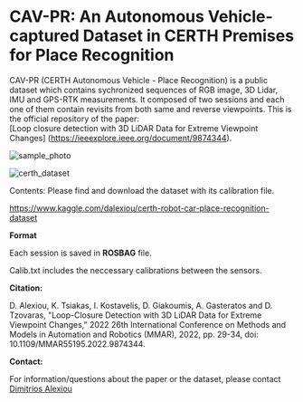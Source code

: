 # CAV-PR: An Autonomous Vehicle-captured Dataset in CERTH Premises for Place Recognition
CAV-PR (CERTH Autonomous Vehicle - Place Recognition) is a public dataset which contains sychronized sequences of RGB image, 3D Lidar, IMU and GPS-RTK measurements. It composed of two sessions and each one of them contain revisits from both same and reverse viewpoints. This is the official repository of the paper:  
[Loop closure detection with 3D LiDAR Data for Extreme Viewpoint Changes] (https://ieeexplore.ieee.org/document/9874344).

![sample_photo](https://user-images.githubusercontent.com/74976921/156362804-c8322ca5-36d2-49c9-b22b-c52dda700f10.png)




![certh_dataset](https://user-images.githubusercontent.com/74976921/156171270-02e3c2e7-2d18-48c9-a65b-9f32c1e52655.png)



Contents: Please find and download the dataset with its calibration file.


https://www.kaggle.com/dalexiou/certh-robot-car-place-recognition-dataset 

<b>Format</b>

Each session is saved in <b>ROSBAG</b> file. 

Calib.txt includes the neccessary calibrations between the sensors.


<b>Citation:</b>

D. Alexiou, K. Tsiakas, I. Kostavelis, D. Giakoumis, A. Gasteratos and D. Tzovaras, "Loop-Closure Detection with 3D LiDAR Data for Extreme Viewpoint Changes," 2022 26th International Conference on Methods and Models in Automation and Robotics (MMAR), 2022, pp. 29-34, doi: 10.1109/MMAR55195.2022.9874344.

<b>Contact:</b>

For information/questions about the paper or the dataset, please contact
[Dimitrios Alexiou](dalexiou@iti.gr)

